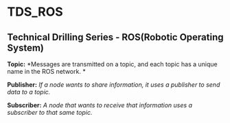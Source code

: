 # TDS_ROS
## Technical Drilling Series - ROS(Robotic Operating System)
**Topic:**
*Messages are transmitted on a topic, and each topic has a unique name in the ROS network. *

**Publisher:**
*If a node wants to share information, it uses a publisher to send data to a topic.*

**Subscriber:**
*A node that wants to receive that information uses a subscriber to that same topic.*
